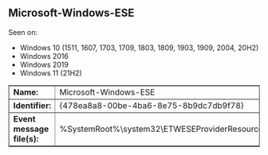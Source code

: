 ## Microsoft-Windows-ESE

Seen on:
* Windows 10 (1511, 1607, 1703, 1709, 1803, 1809, 1903, 1909, 2004, 20H2)
* Windows 2016
* Windows 2019
* Windows 11 (21H2)

<table border="1" class="docutils">
  <tbody>
    <tr>
      <td><b>Name:</b></td>
      <td>Microsoft-Windows-ESE</td>
    </tr>
    <tr>
      <td><b>Identifier:</b></td>
      <td>{478ea8a8-00be-4ba6-8e75-8b9dc7db9f78}</td>
    </tr>
    <tr>
      <td><b>Event message file(s):</b></td>
      <td>%SystemRoot%\system32\ETWESEProviderResources.dll</td>
    </tr>
  </tbody>
</table>

&nbsp;

